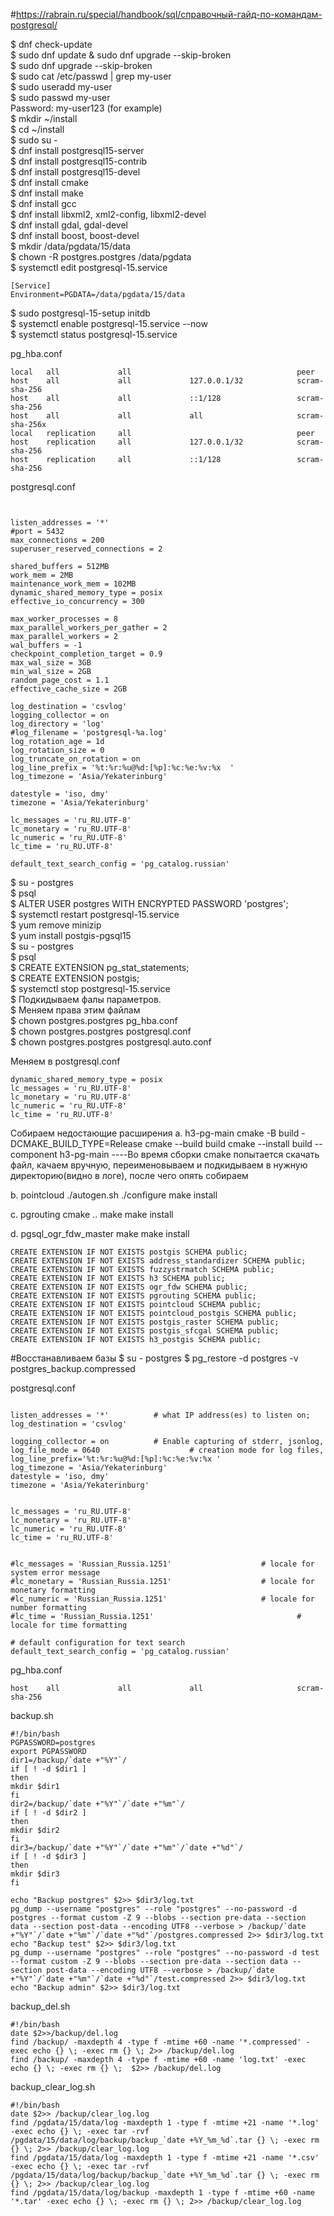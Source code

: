 #https://rabrain.ru/special/handbook/sql/справочный-гайд-по-командам-postgresql/

$ dnf check-update  
$ sudo dnf update & sudo dnf  upgrade --skip-broken  
$ sudo dnf upgrade --skip-broken  
$ sudo cat /etc/passwd | grep my-user  
$ sudo useradd my-user  
$ sudo passwd my-user  
Password: my-user123 (for example)  
$ mkdir ~/install  
$ cd ~/install  
$ sudo su -   
$ dnf install postgresql15-server   
$ dnf install postgresql15-contrib  
$ dnf install postgresql15-devel  
$ dnf install cmake  
$ dnf install make  
$ dnf install gcc  
$ dnf install libxml2, xml2-config, libxml2-devel    
$ dnf install gdal, gdal-devel  
$ dnf install boost, boost-devel  
$ mkdir /data/pgdata/15/data  
$ chown -R postgres.postgres /data/pgdata  
$ systemctl edit postgresql-15.service  

```
[Service]
Environment=PGDATA=/data/pgdata/15/data
```

$ sudo postgresql-15-setup initdb  
$ systemctl enable postgresql-15.service --now  
$ systemctl status postgresql-15.service  

pg_hba.conf

```
local   all             all                                     peer
host    all             all             127.0.0.1/32            scram-sha-256
host    all             all             ::1/128                 scram-sha-256
host    all             all             all                     scram-sha-256x
local   replication     all                                     peer
host    replication     all             127.0.0.1/32            scram-sha-256
host    replication     all             ::1/128                 scram-sha-256

```

postgresql.conf
```


listen_addresses = '*'
#port = 5432
max_connections = 200
superuser_reserved_connections = 2

shared_buffers = 512MB
work_mem = 2MB
maintenance_work_mem = 102MB
dynamic_shared_memory_type = posix
effective_io_concurrency = 300

max_worker_processes = 8
max_parallel_workers_per_gather = 2
max_parallel_workers = 2
wal_buffers = -1
checkpoint_completion_target = 0.9
max_wal_size = 3GB
min_wal_size = 2GB
random_page_cost = 1.1
effective_cache_size = 2GB

log_destination = 'csvlog'
logging_collector = on
log_directory = 'log'
#log_filename = 'postgresql-%a.log'
log_rotation_age = 1d
log_rotation_size = 0
log_truncate_on_rotation = on
log_line_prefix = '%t:%r:%u@%d:[%p]:%c:%e:%v:%x  '
log_timezone = 'Asia/Yekaterinburg'

datestyle = 'iso, dmy'
timezone = 'Asia/Yekaterinburg'

lc_messages = 'ru_RU.UTF-8'
lc_monetary = 'ru_RU.UTF-8'
lc_numeric = 'ru_RU.UTF-8'
lc_time = 'ru_RU.UTF-8'

default_text_search_config = 'pg_catalog.russian'
```

$ su - postgres  
$ psql  
$ ALTER USER postgres WITH ENCRYPTED PASSWORD 'postgres';  
$ systemctl restart postgresql-15.service  
$ yum remove minizip  
$ yum install postgis-pgsql15  
$ su - postgres  
$ psql  
$ CREATE EXTENSION pg_stat_statements;  
$ CREATE EXTENSION postgis;  
$ systemctl stop postgresql-15.service  
$ Подкидываем фалы параметров.  
$ Меняем права этим файлам  
$ chown postgres.postgres pg_hba.conf  
$ chown postgres.postgres postgresql.conf  
$ chown postgres.postgres postgresql.auto.conf  

Меняем в postgresql.conf

```
dynamic_shared_memory_type = posix  
lc_messages = 'ru_RU.UTF-8'  
lc_monetary = 'ru_RU.UTF-8'  
lc_numeric = 'ru_RU.UTF-8'  
lc_time = 'ru_RU.UTF-8'
```

Собираем недостающие расширения
a. h3-pg-main 
cmake -B build -DCMAKE_BUILD_TYPE=Release
cmake --build build
cmake --install build --component h3-pg-main
----Во время сборки cmake попытается скачать файл, качаем вручную, переименовываем и подкидываем в нужную директорию(видно в логе), после чего опять собираем

b. pointcloud
./autogen.sh
./configure
make install

c. pgrouting
cmake ..
make
make install

d. pgsql_ogr_fdw_master
make
make install


```
CREATE EXTENSION IF NOT EXISTS postgis SCHEMA public;  
CREATE EXTENSION IF NOT EXISTS address_standardizer SCHEMA public;  
CREATE EXTENSION IF NOT EXISTS fuzzystrmatch SCHEMA public;  
CREATE EXTENSION IF NOT EXISTS h3 SCHEMA public;  
CREATE EXTENSION IF NOT EXISTS ogr_fdw SCHEMA public;  
CREATE EXTENSION IF NOT EXISTS pgrouting SCHEMA public;  
CREATE EXTENSION IF NOT EXISTS pointcloud SCHEMA public;  
CREATE EXTENSION IF NOT EXISTS pointcloud_postgis SCHEMA public;  
CREATE EXTENSION IF NOT EXISTS postgis_raster SCHEMA public;  
CREATE EXTENSION IF NOT EXISTS postgis_sfcgal SCHEMA public;  
CREATE EXTENSION IF NOT EXISTS h3_postgis SCHEMA public;  
```

#Восстанавливаем базы
$ su - postgres
$ pg_restore -d postgres -v postgres_backup.compressed



postgresql.conf

```

listen_addresses = '*'          # what IP address(es) to listen on;
log_destination = 'csvlog' 

logging_collector = on          # Enable capturing of stderr, jsonlog,
log_file_mode = 0640                    # creation mode for log files,
log_line_prefix='%t:%r:%u@%d:[%p]:%c:%e:%v:%x '
log_timezone = 'Asia/Yekaterinburg'
datestyle = 'iso, dmy'
timezone = 'Asia/Yekaterinburg'


lc_messages = 'ru_RU.UTF-8'
lc_monetary = 'ru_RU.UTF-8'
lc_numeric = 'ru_RU.UTF-8'
lc_time = 'ru_RU.UTF-8'


#lc_messages = 'Russian_Russia.1251'                    # locale for system error message
#lc_monetary = 'Russian_Russia.1251'                    # locale for monetary formatting
#lc_numeric = 'Russian_Russia.1251'                     # locale for number formatting
#lc_time = 'Russian_Russia.1251'                                # locale for time formatting

# default configuration for text search
default_text_search_config = 'pg_catalog.russian'
```

pg_hba.conf

```
host    all             all             all                     scram-sha-256

```



backup.sh

```
#!/bin/bash
PGPASSWORD=postgres
export PGPASSWORD
dir1=/backup/`date +"%Y"`/
if [ ! -d $dir1 ]
then
mkdir $dir1
fi
dir2=/backup/`date +"%Y"`/`date +"%m"`/
if [ ! -d $dir2 ]
then
mkdir $dir2
fi
dir3=/backup/`date +"%Y"`/`date +"%m"`/`date +"%d"`/
if [ ! -d $dir3 ]
then
mkdir $dir3
fi

echo "Backup postgres" $2>> $dir3/log.txt
pg_dump --username "postgres" --role "postgres" --no-password -d postgres --format custom -Z 9 --blobs --section pre-data --section data --section post-data --encoding UTF8 --verbose > /backup/`date +"%Y"`/`date +"%m"`/`date +"%d"`/postgres.compressed 2>> $dir3/log.txt
echo "Backup test" $2>> $dir3/log.txt
pg_dump --username "postgres" --role "postgres" --no-password -d test --format custom -Z 9 --blobs --section pre-data --section data --section post-data --encoding UTF8 --verbose > /backup/`date +"%Y"`/`date +"%m"`/`date +"%d"`/test.compressed 2>> $dir3/log.txt
echo "Backup admin" $2>> $dir3/log.txt

```


backup_del.sh

```
#!/bin/bash
date $2>>/backup/del.log
find /backup/ -maxdepth 4 -type f -mtime +60 -name '*.compressed' -exec echo {} \; -exec rm {} \; 2>> /backup/del.log
find /backup/ -maxdepth 4 -type f -mtime +60 -name 'log.txt' -exec echo {} \; -exec rm {} \;  $2>> /backup/del.log
```

backup_clear_log.sh

```
#!/bin/bash
date $2>> /backup/clear_log.log
find /pgdata/15/data/log -maxdepth 1 -type f -mtime +21 -name '*.log' -exec echo {} \; -exec tar -rvf /pgdata/15/data/log/backup/backup_`date +%Y_%m_%d`.tar {} \; -exec rm {} \; 2>> /backup/clear_log.log
find /pgdata/15/data/log -maxdepth 1 -type f -mtime +21 -name '*.csv' -exec echo {} \; -exec tar -rvf /pgdata/15/data/log/backup/backup_`date +%Y_%m_%d`.tar {} \; -exec rm {} \; 2>> /backup/clear_log.log
find /pgdata/15/data/log/backup -maxdepth 1 -type f -mtime +60 -name '*.tar' -exec echo {} \; -exec rm {} \; 2>> /backup/clear_log.log

```

